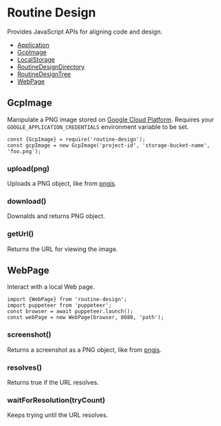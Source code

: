 # Routine Design

Provides JavaScript APIs for aligning code and design.

* [Application](./application/README.md)
* [GcpImage](#gcpimage)
* [LocalStorage](./local-storage/README.md)
* [RoutineDesignDirectory](./routine-design-directory/README.md)
* [RoutineDesignTree](./routine-design-tree/README.md)
* [WebPage](#webpage)

## GcpImage

Manipulate a PNG image stored on [Google Cloud Platform](https://cloud.google.com/). Requires your `GOOGLE_APPLICATION_CREDENTIALS` environment variable to be set.

```
const {GcpImage} = require('routine-design');
const gcpImage = new GcpImage('project-id', 'storage-bucket-name', 'foo.png');
```

### upload(png)

Uploads a PNG object, like from [pngjs](https://www.npmjs.com/package/pngjs).

### download()

Downalds and returns PNG object.

### getUrl()

Returns the URL for viewing the image.

## WebPage

Interact with a local Web page.

```
import {WebPage} from 'routine-design';
import puppeteer from 'puppeteer';
const browser = await puppeteer.launch();
const webPage = new WebPage(browser, 8080, 'path');
```

### screenshot()

Returns a screenshot as a PNG object, like from [pngjs](https://www.npmjs.com/package/pngjs).

### resolves()

Returns true if the URL resolves.

### waitForResolution(tryCount)

Keeps trying until the URL resolves. 
